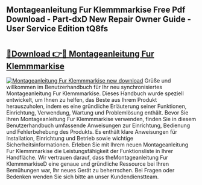 ## Montageanleitung Fur Klemmmarkise Free Pdf Download - Part-dxD New Repair Owner Guide - User Service Edition tQ8fs

# <h2><a href="http://df6iby.blite.top/?on=Montageanleitung+Fur+Klemmmarkise">🔗Download 👉🔴 Montageanleitung Fur Klemmmarkise</a></h2>

[![Montageanleitung Fur Klemmmarkise new download](https://i.imgur.com/lujVjoI.png)](http://df6iby.blite.top/?on=Montageanleitung+Fur+Klemmmarkise)
Grüße und willkommen im Benutzerhandbuch für Ihr neu synchronisiertes Montageanleitung Fur Klemmmarkise. Dieses Handbuch wurde speziell entwickelt, um Ihnen zu helfen, das Beste aus Ihrem Produkt herauszuholen, indem es eine gründliche Erläuterung seiner Funktionen, Einrichtung, Verwendung, Wartung und Problemlösung enthält. Bevor Sie Ihren Montageanleitung Fur Klemmmarkise verwenden, finden Sie in diesem Benutzerhandbuch umfassende Anweisungen zur Einrichtung, Bedienung und Fehlerbehebung des Produkts. Es enthält klare Anweisungen für Installation, Einrichtung und Betrieb sowie wichtige Sicherheitsinformationen. Erleben Sie mit Ihrem neuen Montageanleitung Fur Klemmmarkise die Leistungsfähigkeit der Funktionsliste in Ihrer Handfläche. Wir vertrauen darauf, dass theMontageanleitung Fur KlemmmarkiseD eine genaue und gründliche Ressource bei Ihren Bemühungen war, Ihr neues Gerät zu beherrschen. Bei Fragen oder Bedenken wenden Sie sich bitte an unser Kundendienstteam.
